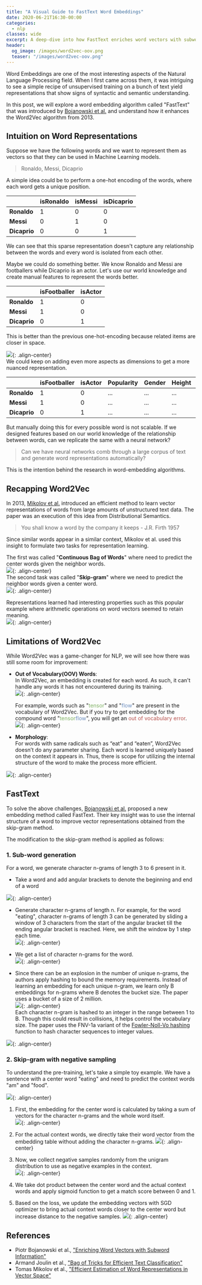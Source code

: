 ```yaml
---
title: "A Visual Guide to FastText Word Embeddings"
date: 2020-06-21T16:30-00:00
categories:
  - nlp
classes: wide
excerpt: A deep-dive into how FastText enriches word vectors with subword information  
header:
  og_image: /images/word2vec-oov.png
  teaser: "/images/word2vec-oov.png"
---
```


Word Embeddings are one of the most interesting aspects of the Natural Language Processing field. When I first came across them, it was intriguing to see a simple recipe of unsupervised training on a bunch of text yield representations that show signs of syntactic and semantic understanding.  

In this post, we will explore a word embedding algorithm called "FastText" that was introduced by [Bojanowski et al.](https://arxiv.org/abs/1607.04606) and understand how it enhances the Word2Vec algorithm from 2013.  

## Intuition on Word Representations    
Suppose we have the following words and we want to represent them as vectors so that they can be used in Machine Learning models.
> Ronaldo, Messi, Dicaprio

A simple idea could be to perform a one-hot encoding of the words, where each word gets a unique position.  

||isRonaldo|isMessi|isDicaprio|
|---|---|---|---|
|**Ronaldo**|1|0|0|
|**Messi**|0|1|0|
|**Dicaprio**|0|0|1|

We can see that this sparse representation doesn't capture any relationship between the words and every word is isolated from each other. 

Maybe we could do something better. We know Ronaldo and Messi are footballers while Dicaprio is an actor. Let's use our world knowledge and create manual features to represent the words better.  

||isFootballer|isActor|
|---|---|---|
|**Ronaldo**|1|0|
|**Messi**|1|0|
|**Dicaprio**|0|1|

This is better than the previous one-hot-encoding because related items are closer in space.  
  
![](/images/fasttext-manually-creating-embedding.png){: .align-center}  
We could keep on adding even more aspects as dimensions to get a more nuanced representation.  

||isFootballer|isActor|Popularity|Gender|Height|Weight|...|
|---|---|---|---|---|---|---|---|
|**Ronaldo**|1|0|...|...|...|...|...|
|**Messi**|1|0|...|...|...|...|...|
|**Dicaprio**|0|1|...|...|...|...|...|

But manually doing this for every possible word is not scalable. If we designed features based on our world knowledge of the relationship between words, can we replicate the same with a neural network?
> Can we have neural networks comb through a large corpus of text and generate word representations automatically?  

This is the intention behind the research in word-embedding algorithms.  

## Recapping Word2Vec  
In 2013, [Mikolov et al.](https://arxiv.org/abs/1301.3781) introduced an efficient method to learn vector representations of words from large amounts of unstructured text data. The paper was an execution of this idea from Distributional Semantics.  
> You shall know a word by the company it keeps - J.R. Firth 1957

Since similar words appear in a similar context, Mikolov et al. used this insight to formulate two tasks for representation learning.  

The first was called "**Continuous Bag of Words**" where need to predict the center words given the neighbor words.   
![](/images/nlp-ssl-center-word-prediction.gif){: .align-center}  
The second task was called "**Skip-gram**" where we need to predict the neighbor words given a center word.  
![](/images/nlp-ssl-neighbor-word-prediction.gif){: .align-center}  

Representations learned had interesting properties such as this popular example where arithmetic operations on word vectors seemed to retain meaning.      
![](/images/word2vec-analogy.gif){: .align-center}  

## Limitations of Word2Vec     
While Word2Vec was a game-changer for NLP, we will see how there was still some room for improvement:    
- **Out of Vocabulary(OOV) Words**:  
In Word2Vec, an embedding is created for each word. As such, it can't handle any words it has not encountered during its training.  
![](/images/word2vec-oov.png){: .align-center} 

    For example, words such as "<span style="color: #82B366;">tensor</span>" and "<span style="color: #6C8EBF;">flow</span>" are present in the vocabulary of Word2Vec. But if you try to get embedding for the compound word "<span style="color: #82B366;">tensor</span><span style="color: #6C8EBF;">flow</span>", you will get an <span style="color: #B85450;">out of vocabulary error</span>.  
    ![](/images/word2vec-oov-tensorflow.png){: .align-center}  

- **Morphology**:  
For words with same radicals such as “eat” and “eaten”, Word2Vec doesn’t do any parameter sharing. Each word is learned uniquely based on the context it appears in. Thus, there is scope for utilizing the internal structure of the word to make the process more efficient.

![](/images/word2vec-radicals.png){: .align-center}  

## FastText  
To solve the above challenges, [Bojanowski et al.](https://arxiv.org/abs/1607.04606) proposed a new embedding method called FastText. Their key insight was to use the internal structure of a word to improve vector representations obtained from the skip-gram method.  

The modification to the skip-gram method is applied as follows:
### 1. Sub-word generation  
For a word, we generate character n-grams of length 3 to 6 present in it.
- Take a word and add angular brackets to denote the beginning and end of a word  

![](/images/fasttext-angular-brackets.png){: .align-center}  

- Generate character n-grams of length n. For example, for the word "eating", character n-grams of length 3 can be generated by sliding a window of 3 characters from the start of the angular bracket till the ending angular bracket is reached. Here, we shift the window by 1 step each time.  
![](/images/fasttext-3-gram-sliding.gif){: .align-center}  

- We get a list of character n-grams for the word.  
![](/images/fasttext-3-grams-list.png){: .align-center}  

- Since there can be an explosion in the number of unique n-grams, the authors apply hashing to bound the memory requirements. Instead of learning an embedding for each unique n-gram, we learn only B embeddings for n-grams where B denotes the bucket size. The paper uses a bucket of a size of 2 million.  
![](/images/fasttext-hashing-ngrams.png){: .align-center}  
Each character n-gram is hashed to an integer in the range between 1 to B. Though this could result in collisions, it helps control the vocabulary size. The paper uses the FNV-1a variant of the [Fowler-Noll-Vo hashing](http://www.isthe.com/chongo/tech/comp/fnv/) function to hash character sequences to integer values. 

![](/images/fasttext-hashing-function.png){: .align-center}  

### 2. Skip-gram with negative sampling  
To understand the pre-training, let's take a simple toy example. We have a sentence with a center word "eating" and need to predict the context words "am" and "food".  

![](/images/fasttext-toy-example.png){: .align-center}  

1. First, the embedding for the center word is calculated by taking a sum of vectors for the character n-grams and the whole word itself.  
![](/images/fasttext-center-word-embedding.png){: .align-center}  

2. For the actual context words, we directly take their word vector from the embedding table without adding the character n-grams. 
![](/images/fasttext-context-words.png){: .align-center}  

3. Now, we collect negative samples randomly from the unigram distribution to use as negative examples in the context.  
![](/images/fasttext-negative-samples.png){: .align-center}  

4. We take dot product between the center word and the actual context words and apply sigmoid function to get a match score between 0 and 1.  

5. Based on the loss, we update the embedding vectors with SGD optimizer to bring actual context words closer to the center word but increase distance to the negative samples.
![](/images/fasttext-negative-sampling-goal.png){: .align-center}

 
## References
- Piotr Bojanowski et al., ["Enriching Word Vectors with Subword Information"](https://arxiv.org/abs/1607.04606)
- Armand Joulin et al., ["Bag of Tricks for Efficient Text Classification"](https://arxiv.org/abs/1607.04606)
- Tomas Mikolov et al., ["Efficient Estimation of Word Representations in Vector Space"](https://arxiv.org/abs/1301.3781)
